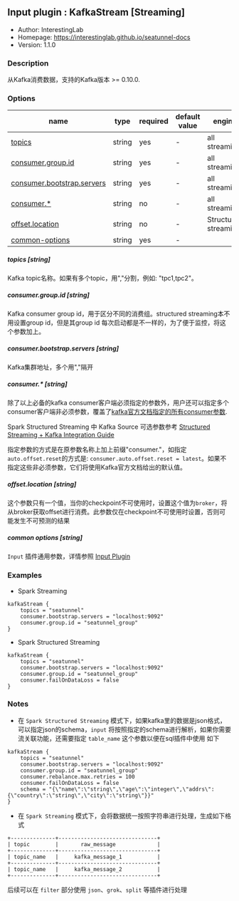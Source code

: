 ## Input plugin : KafkaStream [Streaming]

* Author: InterestingLab
* Homepage: https://interestinglab.github.io/seatunnel-docs
* Version: 1.1.0

### Description

从Kafka消费数据，支持的Kafka版本 >= 0.10.0.


### Options

| name | type | required | default value | engine |
| --- | --- | --- | --- | --- |
| [topics](#topics-string) | string | yes | - | all streaming |
| [consumer.group.id](#consumergroupid-string) | string | yes | - | all streaming |
| [consumer.bootstrap.servers](#consumerbootstrapservers-string) | string | yes | - | all streaming |
| [consumer.*](#consumer-string) | string | no | - | all streaming |
| [offset.location](#offset.location-string) | string | no | - | Structured streaming |
| [common-options](#common-options-string)| string | yes | - |


##### topics [string]

Kafka topic名称。如果有多个topic，用","分割，例如: "tpc1,tpc2"。

##### consumer.group.id [string]

Kafka consumer group id，用于区分不同的消费组。structured streaming本不用设置group id，但是其group id 每次启动都是不一样的，为了便于监控，将这个参数加上。

##### consumer.bootstrap.servers [string]

Kafka集群地址，多个用","隔开

##### consumer.* [string]

除了以上必备的kafka consumer客户端必须指定的参数外，用户还可以指定多个consumer客户端非必须参数，覆盖了[kafka官方文档指定的所有consumer参数](http://kafka.apache.org/documentation.html#oldconsumerconfigs).

Spark Structured Streaming 中 Kafka Source 可选参数参考 [Structured Streaming + Kafka Integration Guide](https://spark.apache.org/docs/latest/structured-streaming-kafka-integration.html#reading-data-from-kafka)

指定参数的方式是在原参数名称上加上前缀"consumer."，如指定`auto.offset.reset`的方式是: `consumer.auto.offset.reset = latest`。如果不指定这些非必须参数，它们将使用Kafka官方文档给出的默认值。

##### offset.location [string]

这个参数只有一个值，当你的checkpoint不可使用时，设置这个值为`broker`，将从broker获取offset进行消费。此参数仅在checkpoint不可使用时设置，否则可能发生不可预测的结果

##### common options [string]

`Input` 插件通用参数，详情参照 [Input Plugin](/zh-cn/v1/configuration/input-plugin)


### Examples

* Spark Streaming

```
kafkaStream {
    topics = "seatunnel"
    consumer.bootstrap.servers = "localhost:9092"
    consumer.group.id = "seatunnel_group"
}
```

* Spark Structured Streaming

```
kafkaStream {
    topics = "seatunnel"
    consumer.bootstrap.servers = "localhost:9092"
    consumer.group.id = "seatunnel_group"
    consumer.failOnDataLoss = false
}
```
### Notes
* 在 `Spark Structured Streaming` 模式下，如果kafka里的数据是json格式，可以指定json的schema，`input` 将按照指定的schema进行解析，如果你需要流关联功能，还需要指定 `table_name` 这个参数以便在sql插件中使用
如下
```
kafkaStream {
    topics = "seatunnel"
    consumer.bootstrap.servers = "localhost:9092"
    consumer.group.id = "seatunnel_group"
    consumer.rebalance.max.retries = 100
    consumer.failOnDataLoss = false
    schema = "{\"name\":\"string\",\"age\":\"integer\",\"addrs\":{\"country\":\"string\",\"city\":\"string\"}}"
}
```

* 在 `Spark Streaming` 模式下，会将数据统一按照字符串进行处理，生成如下格式

```
+--------------+-------------------------------+
| topic        |       raw_message             |
+--------------+-------------------------------+
| topic_name   |     kafka_message_1           |
+--------------+-------------------------------+
| topic_name   |     kafka_message_2           |
+--------------+-------------------------------+
```

后续可以在 `filter`  部分使用 `json`、`grok`、`split` 等插件进行处理
